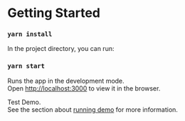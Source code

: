 # Getting Started 


### `yarn install`


In the project directory, you can run:

### `yarn start`

Runs the app in the development mode.\
Open [http://localhost:3000](http://localhost:3000) to view it in the browser.


Test Demo.\
See the section about [running demo](https://twitter-7978c.web.app/) for more information.

